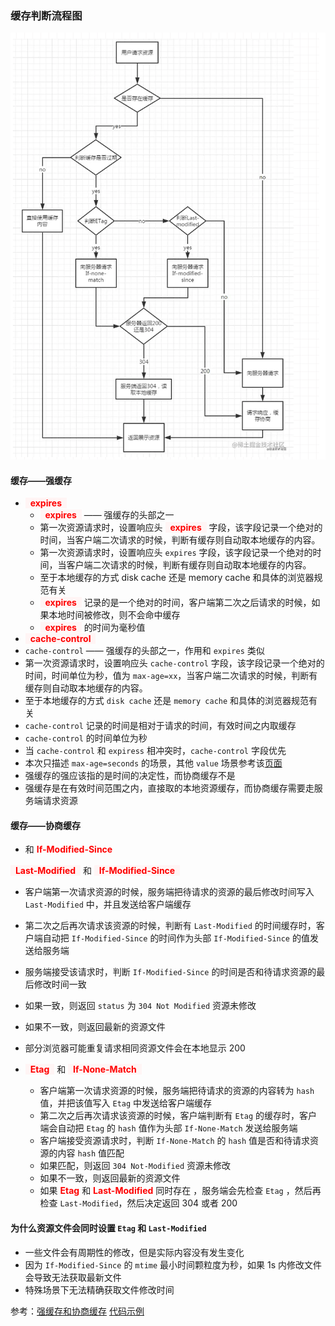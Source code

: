 ### 缓存判断流程图

![截图](../assets/img/31e216f21b7cdf588046c86382df5070.png)

#### 缓存——强缓存

- <font style="color: red; background:#FFF5F5">&nbsp;&nbsp;**expires**&nbsp;&nbsp;</font>
  - <font style="color: red; background:#FFF5F5">&nbsp;&nbsp;**expires**&nbsp;&nbsp;</font> —— 强缓存的头部之一
  - 第一次资源请求时，设置响应头 <font style="color: red; background:#FFF5F5">&nbsp;&nbsp;**expires**&nbsp;&nbsp;</font> 字段，该字段记录一个绝对的时间，当客户端二次请求的时候，判断有缓存则自动取本地缓存的内容。
  - 第一次资源请求时，设置响应头 `expires` 字段，该字段记录一个绝对的时间，当客户端二次请求的时候，判断有缓存则自动取本地缓存的内容。
  - 至于本地缓存的方式 disk cache 还是 memory cache 和具体的浏览器规范有关
  - <font style="color: red; background:#FFF5F5">&nbsp;&nbsp;**expires**&nbsp;&nbsp;</font> 记录的是一个绝对的时间，客户端第二次之后请求的时候，如果本地时间被修改，则不会命中缓存
  - <font style="color: red; background:#FFF5F5">&nbsp;&nbsp;**expires**&nbsp;&nbsp;</font> 的时间为毫秒值
- <font style="color: red; background:#FFF5F5">&nbsp;&nbsp;**cache-control**&nbsp;&nbsp;</font>
- `cache-control` —— 强缓存的头部之一，作用和 `expires` 类似
- 第一次资源请求时，设置响应头 `cache-control` 字段，该字段记录一个绝对的时间，时间单位为秒，值为 `max-age=xx`，当客户端二次请求的时候，判断有缓存则自动取本地缓存的内容。
- 至于本地缓存的方式 `disk cache` 还是 `memory cache` 和具体的浏览器规范有关
- `cache-control` 记录的时间是相对于请求的时间，有效时间之内取缓存
- `cache-control` 的时间单位为秒
- 当 `cache-control` 和 `expiress` 相冲突时，`cache-control` 字段优先
- 本次只描述 `max-age=seconds` 的场景，其他 `value` 场景参考该[页面](https://developer.mozilla.org/zh-CN/docs/Web/HTTP/Headers/Cache-Control)
- 强缓存的强应该指的是时间的决定性，而协商缓存不是
- 强缓存是在有效时间范围之内，直接取的本地资源缓存，而协商缓存需要走服务端请求资源

#### 缓存——协商缓存

- 和 <font color=red>**If-Modified-Since**</font>

<font style="color: red; background:#FFF5F5">&nbsp;&nbsp;**Last-Modified**&nbsp;&nbsp;</font> 和 <font style="color: red; background:#FFF5F5">&nbsp;&nbsp;**If-Modified-Since**&nbsp;&nbsp;</font>

- 客户端第一次请求资源的时候，服务端把待请求的资源的最后修改时间写入 `Last-Modified` 中，并且发送给客户端缓存
- 第二次之后再次请求该资源的时候，判断有 `Last-Modified` 的时间缓存时，客户端自动把 `If-Modified-Since` 的时间作为头部 `If-Modified-Since` 的值发送给服务端
- 服务端接受该请求时，判断 `If-Modified-Since` 的时间是否和待请求资源的最后修改时间一致
- 如果一致，则返回 `status` 为 `304 Not Modified` 资源未修改
- 如果不一致，则返回最新的资源文件
- 部分浏览器可能重复请求相同资源文件会在本地显示 200

- <font style="color: red; background:#FFF5F5">&nbsp;&nbsp;**Etag**&nbsp;&nbsp;</font> 和 <font style="color: red; background:#FFF5F5">&nbsp;&nbsp;**If-None-Match**&nbsp;&nbsp;</font>

  - 客户端第一次请求资源的时候，服务端把待请求的资源的内容转为 `hash` 值，并把该值写入 `Etag` 中发送给客户端缓存
  - 第二次之后再次请求该资源的时候，客户端判断有 `Etag` 的缓存时，客户端会自动把 `Etag` 的 `hash` 值作为头部 `If-None-Match` 发送给服务端
  - 客户端接受资源请求时，判断 `If-None-Match` 的 `hash` 值是否和待请求资源的内容 `hash` 值匹配
  - 如果匹配，则返回 `304 Not-Modified` 资源未修改
  - 如果不一致，则返回最新的资源文件
  - 如果 <font color=red>**Etag**</font> 和 <font color=red>**Last-Modified**</font> 同时存在 ，服务端会先检查 `Etag` ，然后再检查 `Last-Modified`，然后决定返回 304 或者 200

#### 为什么资源文件会同时设置 `Etag` 和 `Last-Modified`

- 一些文件会有周期性的修改，但是实际内容没有发生变化
- 因为 `If-Modified-Since` 的 `mtime` 最小时间颗粒度为秒，如果 1s 内修改文件会导致无法获取最新文件
- 特殊场景下无法精确获取文件修改时间

参考：[强缓存和协商缓存](https://juejin.cn/post/7065895592613904392) [代码示例](https://gitee.com/yhxArea/koa-services/tree/cache-demo/)

